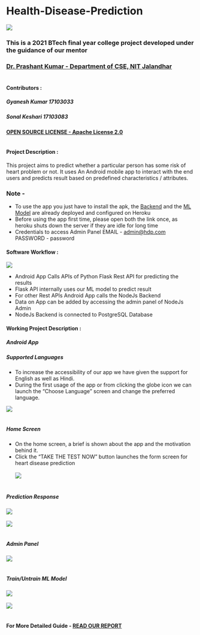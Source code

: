# Health-Disease-Prediction
![](https://upload.wikimedia.org/wikipedia/en/thumb/9/96/Logo_of_NIT_Jalandhar.png/220px-Logo_of_NIT_Jalandhar.png)

### This is a 2021 BTech final year college project developed under the guidance of our mentor 
### [Dr. Prashant Kumar - Department of CSE, NIT Jalandhar](https://www.nitj.ac.in/index.php/nitj_cinfo/Faculty/201 "Dr. Prashant Kumar")<br></br>

#### Contributors : 
##### Gyanesh Kumar 17103033
##### Sonal Keshari 17103083

#### [OPEN SOURCE LICENSE - Apache License 2.0](./LICENSE)<br></br>


#### Project Description :

This project aims to predict whether a particular person has some risk of heart problem or not.
It uses An Android mobile app to interact with the end users and predicts result based on predefined characteristics / attributes.

### Note - 
- To use the app you just have to install the apk, the [Backend](https://hdp-backend.herokuapp.com/admin) and the [ML Model](https://hdp-ml-predictor.herokuapp.com/train) are already deployed and configured on Heroku
- Before using the app first time, please open both the link once, as heroku shuts down the server if they are idle for long time
- Credentials to access Admin Panel EMAIL - admin@hdp.com PASSWORD - password

#### Software Workflow :
![](https://github.com/jeeke/Heart-Disease-Prediction/blob/main/images/workflow.jpg)

- Android App Calls APIs of Python Flask Rest API for
predicting the results
- Flask API internally uses our ML model to predict result
- For other Rest APIs Android App calls the NodeJs Backend
- Data on App can be added by accessing the admin panel of
NodeJs Admin
- NodeJs Backend is connected to PostgreSQL Database

#### Working Project Description : 

##### Android App
##### Supported Languages
- To increase the accessibility of our app we have given the support for
English as well as Hindi.
- During the first usage of the app or from clicking the globe icon we can
launch the “Choose Language” screen and change the preferred language.

![](https://github.com/jeeke/Heart-Disease-Prediction/blob/main/screenshots/app_1.png)<br></br>

##### Home Screen
- On the home screen, a brief is shown about the app and the motivation
behind it.
- Click the “TAKE THE TEST NOW” button launches the form screen for
heart disease prediction<br></br>
![](https://github.com/jeeke/Heart-Disease-Prediction/blob/main/screenshots/app_2_en.png)<br></br>

##### Prediction Response
![](https://github.com/jeeke/Heart-Disease-Prediction/blob/main/screenshots/app_10.png)<br></br>
![](https://github.com/jeeke/Heart-Disease-Prediction/blob/main/screenshots/app_11.png)<br></br>

##### Admin Panel
![](https://github.com/jeeke/Heart-Disease-Prediction/blob/main/screenshots/Screenshot%20from%202021-05-18%2015-54-29.png)<br></br>

##### Train/Untrain ML Model
![](https://github.com/jeeke/Heart-Disease-Prediction/blob/main/screenshots/Screenshot%20from%202021-05-18%2015-53-06.png)<br></br>
![](https://github.com/jeeke/Heart-Disease-Prediction/blob/main/screenshots/Screenshot%20from%202021-05-18%2015-53-23.png)<br></br>


#### For More Detailed Guide - [READ OUR REPORT](./HDP_REPORT.pdf)<br></br>


